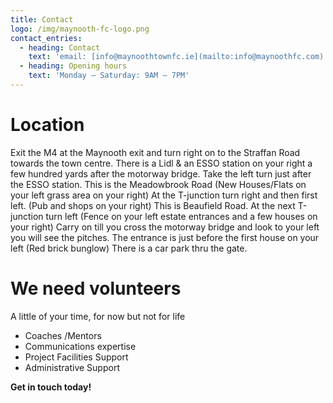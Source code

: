 ```yaml
---
title: Contact
logo: /img/maynooth-fc-logo.png
contact_entries:
  - heading: Contact
    text: 'email: [info@maynoothtownfc.ie](mailto:info@maynoothfc.com)'
  - heading: Opening hours
    text: 'Monday – Saturday: 9AM – 7PM'
---
```

# Location

Exit the M4 at the Maynooth exit and turn right on to the Straffan Road towards the town centre. There is a Lidl & an ESSO station on your right a few hundred yards after the motorway bridge. Take the left turn just after the ESSO station. This is the Meadowbrook Road (New Houses/Flats on your left grass area on your right) At the T-junction turn right and then first left. (Pub and shops on your right) This is Beaufield Road. At the next T-junction turn left (Fence on your left estate entrances and a few houses on your right) Carry on till you cross the motorway bridge and look to your left you will see the pitches. The entrance is just before the first house on your left (Red brick bunglow) There is a car park thru the gate.

# We need volunteers

A little of your time, for now but not for life 

* Coaches /Mentors
* Communications expertise
* Project Facilities Support
* Administrative Support

**Get in touch today!**
